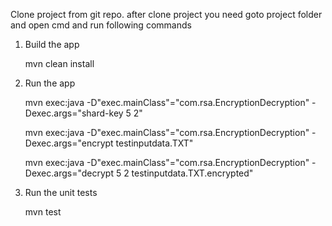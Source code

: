 Clone project from git repo. after clone project you need goto project folder and open cmd and run following commands

1.	Build the app

    mvn clean install
    
2.	Run the app

    mvn exec:java -D"exec.mainClass"="com.rsa.EncryptionDecryption" -Dexec.args="shard-key 5 2"
    
    mvn exec:java -D"exec.mainClass"="com.rsa.EncryptionDecryption" -Dexec.args="encrypt testinputdata.TXT"
    
    mvn exec:java -D"exec.mainClass"="com.rsa.EncryptionDecryption" -Dexec.args="decrypt 5 2 testinputdata.TXT.encrypted"
    
3.	Run the unit tests

    mvn test
